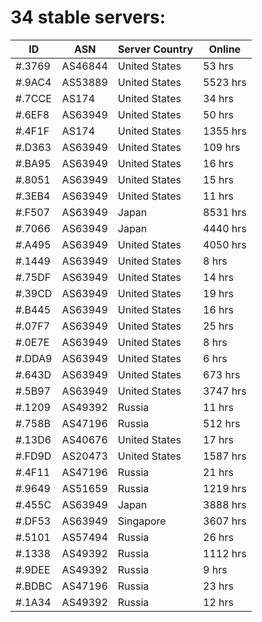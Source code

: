 # 34 stable servers:

| ID | ASN | Server Country | Online |
| ------ | ------ | ------ | ------ |
| #.3769 | AS46844 | United States | 53 hrs |
| #.9AC4 | AS53889 | United States | 5523 hrs |
| #.7CCE | AS174 | United States | 34 hrs |
| #.6EF8 | AS63949 | United States | 50 hrs |
| #.4F1F | AS174 | United States | 1355 hrs |
| #.D363 | AS63949 | United States | 109 hrs |
| #.BA95 | AS63949 | United States | 16 hrs |
| #.8051 | AS63949 | United States | 15 hrs |
| #.3EB4 | AS63949 | United States | 11 hrs |
| #.F507 | AS63949 | Japan | 8531 hrs |
| #.7066 | AS63949 | Japan | 4440 hrs |
| #.A495 | AS63949 | United States | 4050 hrs |
| #.1449 | AS63949 | United States | 8 hrs |
| #.75DF | AS63949 | United States | 14 hrs |
| #.39CD | AS63949 | United States | 19 hrs |
| #.B445 | AS63949 | United States | 16 hrs |
| #.07F7 | AS63949 | United States | 25 hrs |
| #.0E7E | AS63949 | United States | 8 hrs |
| #.DDA9 | AS63949 | United States | 6 hrs |
| #.643D | AS63949 | United States | 673 hrs |
| #.5B97 | AS63949 | United States | 3747 hrs |
| #.1209 | AS49392 | Russia | 11 hrs |
| #.758B | AS47196 | Russia | 512 hrs |
| #.13D6 | AS40676 | United States | 17 hrs |
| #.FD9D | AS20473 | United States | 1587 hrs |
| #.4F11 | AS47196 | Russia | 21 hrs |
| #.9649 | AS51659 | Russia | 1219 hrs |
| #.455C | AS63949 | Japan | 3888 hrs |
| #.DF53 | AS63949 | Singapore | 3607 hrs |
| #.5101 | AS57494 | Russia | 26 hrs |
| #.1338 | AS49392 | Russia | 1112 hrs |
| #.9DEE | AS49392 | Russia | 9 hrs |
| #.BDBC | AS47196 | Russia | 23 hrs |
| #.1A34 | AS49392 | Russia | 12 hrs |

